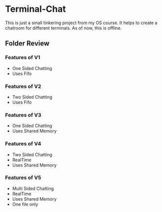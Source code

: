 # Terminal-Chat
This is just a small tinkering project from my OS course. It helps to create a chatroom for different terminals. As of now, this is offline.

## Folder Review

### Features of V1

- One Sided Chatting
- Uses Fifo

### Features of V2

- Two Sided Chatting
- Uses Fifo

### Features of V3

- One Sided Chatting
- Uses Shared Memory

### Features of V4

- Two Sided Chatting
- RealTime
- Uses Shared Memory

### Features of V5

- Multi Sided Chatting
- RealTime
- Uses Shared Memory
- One file only




